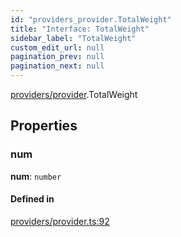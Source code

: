 ```yaml
---
id: "providers_provider.TotalWeight"
title: "Interface: TotalWeight"
sidebar_label: "TotalWeight"
custom_edit_url: null
pagination_prev: null
pagination_next: null
---
```


[providers/provider](../modules/providers_provider.md).TotalWeight

## Properties

### num

 **num**: `number`

#### Defined in

[providers/provider.ts:92](https://github.com/near/near-api-js/blob/a0c9a104/packages/near-api-js/src/providers/provider.ts#L92)
